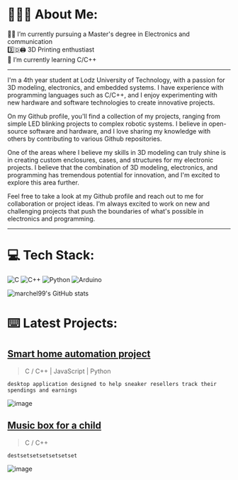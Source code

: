 # 👨🏼‍💻 About Me:
👨‍💻 I’m currently pursuing a Master's degree in Electronics and communication<br>
3️⃣🇩🖨️ 3D Printing enthustiast<br>
🌱 I’m currently learning C/C++

------------------
I'm a 4th year student at Lodz University of Technology, with a passion for 3D modeling, electronics, and embedded systems. I have experience with programming languages such as C/C++, and I enjoy experimenting with new hardware and software technologies to create innovative projects.

On my Github profile, you'll find a collection of my projects, ranging from simple LED blinking projects to complex robotic systems. I believe in open-source software and hardware, and I love sharing my knowledge with others by contributing to various Github repositories.

One of the areas where I believe my skills in 3D modeling can truly shine is in creating custom enclosures, cases, and structures for my electronic projects. I believe that the combination of 3D modeling, electronics, and programming has tremendous potential for innovation, and I'm excited to explore this area further.

Feel free to take a look at my Github profile and reach out to me for collaboration or project ideas. I'm always excited to work on new and challenging projects that push the boundaries of what's possible in electronics and programming.

------------------
# 💻 Tech Stack:
![C](https://img.shields.io/badge/c-%2300599C.svg?style=for-the-badge&logo=c&logoColor=white)
![C++](https://img.shields.io/badge/c++-%2300599C.svg?style=for-the-badge&logo=c%2B%2B&logoColor=white)
![Python](https://img.shields.io/badge/python-3670A0?style=for-the-badge&logo=python&logoColor=ffdd54)
![Arduino](https://img.shields.io/badge/-Arduino-00979D?style=for-the-badge&logo=Arduino&logoColor=white)


![marchel99's GitHub stats](https://github-readme-stats.vercel.app/api?username=marchel99&show_icons=true&theme=transparent)

# ⌨️ Latest Projects:

## [Smart home automation project](https://github.com/marchel99/Smart-Home-Automation-Project)
> C / C++ | JavaScript | Python

    desktop application designed to help sneaker resellers track their spendings and earnings
> 
![image](https://lh3.googleusercontent.com/u/0/drive-viewer/AAOQEORXRCBM9QEW1r68KelLz3Ej6251zQs7Iy24VoP7oqTjLXcgKjx49vaVNngKvtX9MygaH-t_zoMB1CmM6O4Vh3FIq4Gp=w1920-h947)


## [Music box for a child](https://github.com/marchel99/Music-box-for-a-child)
> C / C++
 
    destsetsetsetsetsetset
> 
![image](https://lh3.googleusercontent.com/u/0/drive-viewer/AAOQEOQ0oi7U7LUU45XaNWGXwdLAAPf9GVIXxtUhCV3vYJSw90MM41ed3dVDBEoP8VxbMhW-wCmZx-82ZiWD7Tw0bd4VOhbGOQ=w1920-h947)





<!--
**marchel99/marchel99** is a ✨ _special_ ✨ repository because its `README.md` (this file) appears on your GitHub profile.

Here are some ideas to get you started:

- 🔭 I’m currently working on ...
- 🌱 I’m currently learning ...
- 👯 I’m looking to collaborate on ...
- 🤔 I’m looking for help with ...
- 💬 Ask me about ...
- 📫 How to reach me: ...
- 😄 Pronouns: ...
- ⚡ Fun fact: ...
-->
